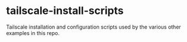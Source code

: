 # tailscale-install-scripts

Tailscale installation and configuration scripts used by the various other examples in this repo.
